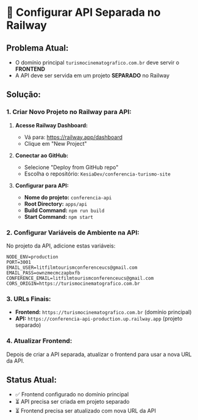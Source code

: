 # 🚀 Configurar API Separada no Railway

## Problema Atual:

- O domínio principal `turismocinematografico.com.br` deve servir o **FRONTEND**
- A API deve ser servida em um projeto **SEPARADO** no Railway

## Solução:

### 1. Criar Novo Projeto no Railway para API:

1. **Acesse Railway Dashboard:**
   - Vá para: https://railway.app/dashboard
   - Clique em "New Project"

2. **Conectar ao GitHub:**
   - Selecione "Deploy from GitHub repo"
   - Escolha o repositório: `KesiaDev/conferencia-turismo-site`

3. **Configurar para API:**
   - **Nome do projeto:** `conferencia-api`
   - **Root Directory:** `apps/api`
   - **Build Command:** `npm run build`
   - **Start Command:** `npm start`

### 2. Configurar Variáveis de Ambiente na API:

No projeto da API, adicione estas variáveis:

```
NODE_ENV=production
PORT=3001
EMAIL_USER=litfilmtourismconferenceucs@gmail.com
EMAIL_PASS=ownzmecmczapbxfb
CONFERENCE_EMAIL=litfilmtourismconferenceucs@gmail.com
CORS_ORIGIN=https://turismocinematografico.com.br
```

### 3. URLs Finais:

- **Frontend:** `https://turismocinematografico.com.br` (domínio principal)
- **API:** `https://conferencia-api-production.up.railway.app` (projeto separado)

### 4. Atualizar Frontend:

Depois de criar a API separada, atualizar o frontend para usar a nova URL da API.

## Status Atual:

- ✅ Frontend configurado no domínio principal
- ⏳ API precisa ser criada em projeto separado
- ⏳ Frontend precisa ser atualizado com nova URL da API
